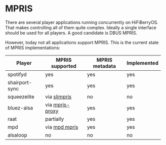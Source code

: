 # MPRIS

There are several player applications running concurrently on HiFiBerryOS. That makes controlling all of 
them quite complex. Ideally a single interface should be used for all players. A good candidate is DBUS MPRIS.

However, today not all applications support MPRIS. This is the current state of MPRIS implementations:

| Player | MPRIS supported | MPRIS metadata |  Implemented
| --- | --- | --- |  --- |
| spotifyd | yes | yes |  yes |
| shairport-sync  | yes | yes |  yes |
| squeezelite | via [slimpris](https://github.com/mavit/slimpris2) | no | no |
| bluez-alsa | via [mpris-proxy](https://github.com/Vudentz/BlueZ/blob/master/tools/mpris-proxy.c) | yes | yes | 
| raat | partially | yes | yes |
| mpd | via [mpd mpris](https://github.com/natsukagami/mpd-mpris) | yes | yes |
| alsaloop | no | no | no |
